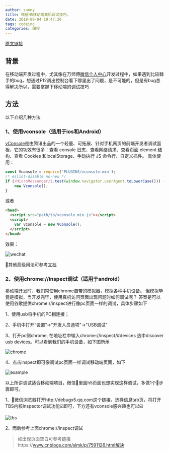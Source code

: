 ```yaml
---
author: sunny
title: 微信H5移动端真机调试技巧。
date: 2018-09-04 10:47:20
tags: codeing
categories: 编程
---
```


[原文链接](https://sunnyshining.github.io/2018/debug-skill/index.html)

## 背景

在移动端开发过程中，尤其像在万师傅[微信个人中心](https://wxuser.wanshifu.com/)开发过程中，如果遇到比较棘手的bug，想通过F12调出控制台看下哪里出了问题，是不可能的，但是有bug总得解决所以，需要掌握下移动端的调试技巧

<!-- more -->

## 方法

以下介绍几种方法

### 1、使用vconsole（适用于ios和Android）

[vConsole](https://github.com/Tencent/vConsole)是由腾讯出品的一个轻量、可拓展、针对手机网页的前端开发者调试面板，它的功效有很多：查看 console 日志、查看网络请求、查看页面 element 结构、查看 Cookies 和localStorage、手动执行 JS 命令行、自定义插件。
具体使用：

```javascript
const Vconsole = require('PLUGINS/vconsole.min');
/* eslint-disable no-new */
if (/MicroMessenger/i.test(window.navigator.userAgent.toLowerCase())) {
    new Vconsole();
}
```

或者

```html
<head>
  <script src="path/to/vconsole.min.js"></script>
  <script>
    var vConsole = new VConsole();
  </script>
</head>
```
效果：

![wechat](https://qncdn.wanshifu.com/7081e388fa8740319848b429cb459e12)

其他高级用法可参考[文档](https://github.com/Tencent/vConsole/blob/dev/README_CN.md)

### 2、使用chrome://inspect调试（适用于android）

移动端开发时，我们常使用chrome自带的模拟器，模拟各种手机设备。 但模拟毕竟是模拟，当开发完毕，使用真机访问页面出现问题时如何调试呢？
答案是可以使用谷歌提供chrome://inspect进行像pc页面一样的调试，具体步骤如下

1、使用usb将手机的PC相连接；

2、手机中打开“设置”->"开发人员选项"->"USB调试"

3、打开pc侧chrome, 在地址栏中输入chrome://inspect/#devices 选中discover usb devices。可以看到我们的手机设备，如下图所示

![chrome](https://qncdn.wanshifu.com/57ad65c61444944b300485ef97fd1ccf)

4、点击inspect即可像调试pc页面一样调试移动端页面，如下

![example](https://qncdn.wanshifu.com/e70a00b53e9d01e33996e62c971903f0)

以上所讲调试适合移动端项目，微信里面h5页面也想实现这样调试，多做1个步骤即可。

1、微信浏览器打开http://debugx5.qq.com这个链接，选择信息tab页，将打开TBS内核Inspector调试功能☑️即可，下方还有vconsole感兴趣也可以☑️

![tbs](https://qncdn.wanshifu.com/e0c124057be5e57ff03f9f2db325e84c)

2、而后参考上面chrome://inspect调试

> 如出现页面空白可参考链接https://www.cnblogs.com/slmk/p/7591126.html解决
